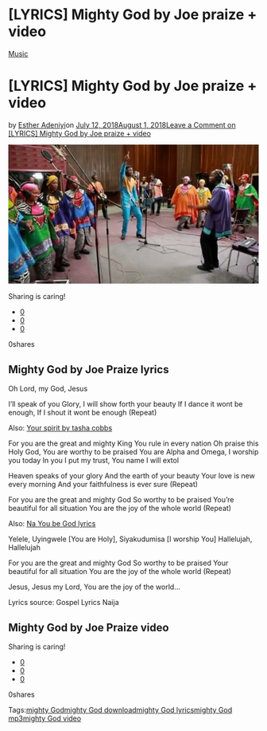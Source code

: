 # [LYRICS] Mighty God by Joe praize + video

[Music](https://estheradeniyi.com/category/music/)
# [LYRICS] Mighty God by Joe praize + video

by [Esther Adeniyi](https://estheradeniyi.com/author/esther-adeniyi/)on [July 12, 2018August 1, 2018](https://estheradeniyi.com/mighty-god-joepraize/)[Leave a Comment on [LYRICS] Mighty God by Joe praize + video](https://estheradeniyi.com/mighty-god-joepraize/#respond)

![mighty God by Joe praize](images\Joe-Praiz-ft-Soweto-Choir-Mighty-God.jpg)

Sharing is caring!

- [0](https://www.facebook.com/sharer/sharer.php?u=https%3A%2F%2Festheradeniyi.com%2Fmighty-god-joepraize%2F&amp;t=%5BLYRICS%5D%20Mighty%20God%20by%20Joe%20praize%20%2B%20video)
- [0](https://twitter.com/intent/tweet?text=%5BLYRICS%5D%20Mighty%20God%20by%20Joe%20praize%20%2B%20video&amp;url=https%3A%2F%2Festheradeniyi.com%2Fmighty-god-joepraize%2F)
- [0](#)

0shares

## Mighty God by Joe Praize lyrics

Oh Lord, my God, Jesus

I&#x2019;ll speak of you Glory,
 I will show forth your beauty
 If I dance it wont be enough,
 If I shout it wont be enough (Repeat)

Also: [Your spirit by tasha cobbs](https://estheradeniyi.com/your-spirit-tasha-cobbs-leonard-f/)

For you are the great and mighty King
 You rule in every nation
 Oh praise this Holy God,
 You are worthy to be praised
 You are Alpha and Omega, I worship you today
 In you I put my trust, You name I will extol

Heaven speaks of your glory
 And the earth of your beauty
 Your love is new every morning
 And your faithfulness is ever sure (Repeat)

For you are the great and mighty God
 So worthy to be praised
 You&#x2019;re beautiful for all situation
 You are the joy of the whole world (Repeat)

Also: [Na You be God lyrics](https://estheradeniyi.com/na-you-be-god-lyrics-mp3-download-by/)

Yelele, Uyingwele [You are Holy],
 Siyakudumisa [I worship You]
 Hallelujah, Hallelujah

For you are the great and mighty God
 So worthy to be praised
 Your beautiful for all situation
 You are the joy of the whole world (Repeat)

Jesus, Jesus my Lord, You are the joy of the world&#x2026;

Lyrics source: Gospel Lyrics Naija

## Mighty God by Joe Praize video

Sharing is caring!

- [0](https://www.facebook.com/sharer/sharer.php?u=https%3A%2F%2Festheradeniyi.com%2Fmighty-god-joepraize%2F&amp;t=%5BLYRICS%5D%20Mighty%20God%20by%20Joe%20praize%20%2B%20video)
- [0](https://twitter.com/intent/tweet?text=%5BLYRICS%5D%20Mighty%20God%20by%20Joe%20praize%20%2B%20video&amp;url=https%3A%2F%2Festheradeniyi.com%2Fmighty-god-joepraize%2F)
- [0](#)

0shares

Tags:[mighty God](https://estheradeniyi.com/tag/mighty-god/)[mighty God download](https://estheradeniyi.com/tag/mighty-god-download/)[mighty God lyrics](https://estheradeniyi.com/tag/mighty-god-lyrics/)[mighty God mp3](https://estheradeniyi.com/tag/mighty-god-mp3/)[mighty God video](https://estheradeniyi.com/tag/mighty-god-video/)